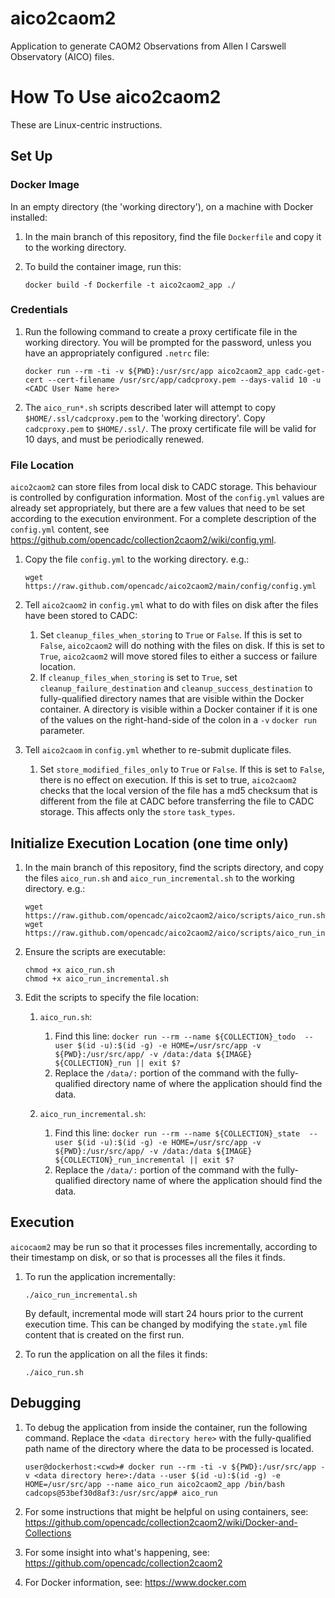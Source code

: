 # aico2caom2
Application to generate CAOM2 Observations from Allen I Carswell Observatory (AICO) files.

# How To Use aico2caom2

These are Linux-centric instructions.

## Set Up

### Docker Image

In an empty directory (the 'working directory'), on a machine with Docker installed:

1. In the main branch of this repository, find the file `Dockerfile` and copy it to the working directory.

1. To build the container image, run this:

   ```
   docker build -f Dockerfile -t aico2caom2_app ./
   ```

### Credentials

1. Run the following command to create a proxy certificate file in the working directory. You will be prompted for the password, unless you have an appropriately configured `.netrc` file:

   ```
   docker run --rm -ti -v ${PWD}:/usr/src/app aico2caom2_app cadc-get-cert --cert-filename /usr/src/app/cadcproxy.pem --days-valid 10 -u <CADC User Name here>
   ```

1. The `aico_run*.sh` scripts described later will attempt to copy `$HOME/.ssl/cadcproxy.pem` to the 'working directory'. Copy `cadcproxy.pem` to `$HOME/.ssl/`. The proxy certificate file will be valid for 10 days, and must be periodically renewed.

### File Location

`aico2caom2` can store files from local disk to CADC storage. This behaviour is controlled by configuration
information. Most of the `config.yml` values are already set appropriately, but there are a few values that need to be
set according to the execution environment. For a complete description of the `config.yml` content, see
https://github.com/opencadc/collection2caom2/wiki/config.yml.

1. Copy the file `config.yml` to the working directory. e.g.:

   ```
   wget https://raw.github.com/opencadc/aico2caom2/main/config/config.yml
   ```

1. Tell `aico2caom2` in `config.yml` what to do with files on disk after the files have been stored to CADC:
   1. Set `cleanup_files_when_storing` to `True` or `False`. If this is set to `False`, `aico2caom2` will do nothing with the files on disk.
      If this is set to `True`, `aico2caom2` will move stored files to either a success or failure location.
   2. If `cleanup_files_when_storing` is set to `True`, set `cleanup_failure_destination`  and `cleanup_success_destination` to fully-qualified directory names that are visible within the Docker container. A directory is visible within a Docker container if it
      is one of the values on the right-hand-side of the colon in a `-v` `docker run` parameter.

1. Tell `aico2caom` in `config.yml` whether to re-submit duplicate files.
   1. Set `store_modified_files_only` to `True` or `False`. If this is set to `False`, there is no effect on execution. If this is set to true, `aico2caom2`
      checks that the local version of the file has a md5 checksum that is different from the file at CADC before transferring the file to CADC storage. This affects only the `store` `task_types`.


## Initialize Execution Location (one time only)

1. In the main branch of this repository, find the scripts directory, and copy the files `aico_run.sh`  and `aico_run_incremental.sh` to the working directory. e.g.:

   ```
   wget https://raw.github.com/opencadc/aico2caom2/aico/scripts/aico_run.sh
   wget https://raw.github.com/opencadc/aico2caom2/aico/scripts/aico_run_incremental.sh
   ```

1. Ensure the scripts are executable:

   ```
   chmod +x aico_run.sh
   chmod +x aico_run_incremental.sh
   ```

1. Edit the scripts to specify the file location:

   1. `aico_run.sh`:
      1. Find this line: `docker run --rm --name ${COLLECTION}_todo  --user $(id -u):$(id -g) -e HOME=/usr/src/app -v ${PWD}:/usr/src/app/ -v /data:/data ${IMAGE} ${COLLECTION}_run || exit $?`
      2. Replace the `/data/:` portion of the command with the fully-qualified directory name of where the application should find the data.

   1. `aico_run_incremental.sh`:
      1. Find this line: `docker run --rm --name ${COLLECTION}_state  --user $(id -u):$(id -g) -e HOME=/usr/src/app -v ${PWD}:/usr/src/app/ -v /data:/data ${IMAGE} ${COLLECTION}_run_incremental || exit $?`
      2. Replace the `/data/:` portion of the command with the fully-qualified directory name of where the application should find the data.

## Execution

`aicocaom2` may be run so that it processes files incrementally, according to their timestamp on disk, or so that is processes all the files it finds.

1. To run the application incrementally:

   ```
   ./aico_run_incremental.sh
   ```
   By default, incremental mode will start 24 hours prior to the current execution time. This can be changed by modifying the `state.yml` file content that is created on the first run.

1. To run the application on all the files it finds:

    ```
    ./aico_run.sh
    ```

## Debugging

1. To debug the application from inside the container, run the following command. Replace the `<data directory here>` with the fully-qualified path name of the directory where the data to be processed is located.

   ```
   user@dockerhost:<cwd># docker run --rm -ti -v ${PWD}:/usr/src/app -v <data directory here>:/data --user $(id -u):$(id -g) -e HOME=/usr/src/app --name aico_run aico2caom2_app /bin/bash
   cadcops@53bef30d8af3:/usr/src/app# aico_run
   ```

1. For some instructions that might be helpful on using containers, see:
   https://github.com/opencadc/collection2caom2/wiki/Docker-and-Collections

1. For some insight into what's happening, see: https://github.com/opencadc/collection2caom2

1. For Docker information, see: https://www.docker.com
